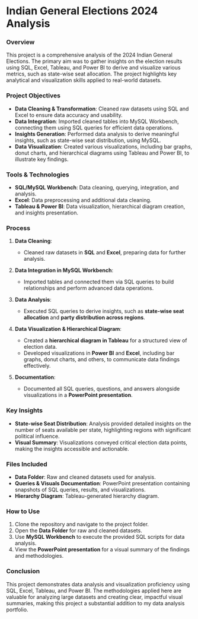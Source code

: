 
# Indian General Elections 2024 Analysis

### Overview
This project is a comprehensive analysis of the 2024 Indian General Elections. The primary aim was to gather insights on the election results using SQL, Excel, Tableau, and Power BI to derive and visualize various metrics, such as state-wise seat allocation. The project highlights key analytical and visualization skills applied to real-world datasets.

### Project Objectives
- **Data Cleaning & Transformation**: Cleaned raw datasets using SQL and Excel to ensure data accuracy and usability.
- **Data Integration**: Imported cleaned tables into MySQL Workbench, connecting them using SQL queries for efficient data operations.
- **Insights Generation**: Performed data analysis to derive meaningful insights, such as state-wise seat distribution, using MySQL.
- **Data Visualization**: Created various visualizations, including bar graphs, donut charts, and hierarchical diagrams using Tableau and Power BI, to illustrate key findings.

### Tools & Technologies
- **SQL/MySQL Workbench**: Data cleaning, querying, integration, and analysis.
- **Excel**: Data preprocessing and additional data cleaning.
- **Tableau & Power BI**: Data visualization, hierarchical diagram creation, and insights presentation.

### Process
1. **Data Cleaning**:  
   - Cleaned raw datasets in **SQL** and **Excel**, preparing data for further analysis.
  
2. **Data Integration in MySQL Workbench**:  
   - Imported tables and connected them via SQL queries to build relationships and perform advanced data operations.

3. **Data Analysis**:  
   - Executed SQL queries to derive insights, such as **state-wise seat allocation** and **party distribution across regions**.
  
4. **Data Visualization & Hierarchical Diagram**:  
   - Created a **hierarchical diagram in Tableau** for a structured view of election data.
   - Developed visualizations in **Power BI** and **Excel**, including bar graphs, donut charts, and others, to communicate data findings effectively.

5. **Documentation**:  
   - Documented all SQL queries, questions, and answers alongside visualizations in a **PowerPoint presentation**.
  
### Key Insights
- **State-wise Seat Distribution**: Analysis provided detailed insights on the number of seats available per state, highlighting regions with significant political influence.
- **Visual Summary**: Visualizations conveyed critical election data points, making the insights accessible and actionable.

### Files Included
- **Data Folder**: Raw and cleaned datasets used for analysis.
- **Queries & Visuals Documentation**: PowerPoint presentation containing snapshots of SQL queries, results, and visualizations.
- **Hierarchy Diagram**: Tableau-generated hierarchy diagram.

### How to Use
1. Clone the repository and navigate to the project folder.
2. Open the **Data Folder** for raw and cleaned datasets.
3. Use **MySQL Workbench** to execute the provided SQL scripts for data analysis.
4. View the **PowerPoint presentation** for a visual summary of the findings and methodologies.

### Conclusion
This project demonstrates data analysis and visualization proficiency using SQL, Excel, Tableau, and Power BI. The methodologies applied here are valuable for analyzing large datasets and creating clear, impactful visual summaries, making this project a substantial addition to my data analysis portfolio.
